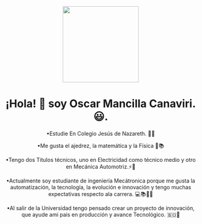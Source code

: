 
<div id="header" align="center">
<img src="https://media3.giphy.com/media/g4sCZhKykg1z2/giphy.gif?cid=6c09b95202514a59ae3705b8b9023f52dc8a5d13f753f08e&rid=giphy.gif&ct=g" width="200" />

  # ¡Hola! 👋 soy Oscar Mancilla Canaviri.😃.

  •Estudie En Colegio Jesús de Nazareth. 🧑‍🎓

  •Me gusta el ajedrez, la matemática y la Física 📝📚

  •Tengo dos Titulos técnicos, uno en Electricidad como 
    técnico medio y otro en Mecánica Automotriz.⚡🔧

  •Actualmente soy estudiante de ingeniería Mecátronica 
   porque me gusta la automatización, la tecnología, la 
   evolución e innovación y tengo muchas expectativas 
    respecto ala carrera. 💻📚🧑‍💻

  •Al salir de la Universidad tengo pensado crear un proyecto 
   de innovación, que ayude ami pais en producción y avance 
   Tecnológico. 🇧🇴🦾
